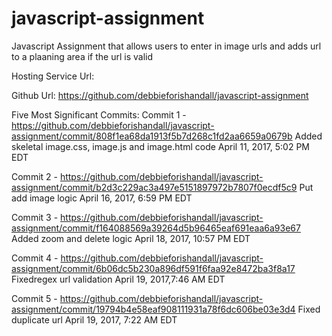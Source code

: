 # javascript-assignment
Javascript Assignment that allows users to enter in image urls and adds url to a plaaning area if the url is valid

Hosting Service Url: 

Github Url: https://github.com/debbieforishandall/javascript-assignment


Five Most Significant Commits:
Commit 1 - https://github.com/debbieforishandall/javascript-assignment/commit/808f1ea68da1913f5b7d268c1fd2aa6659a0679b Added skeletal image.css, image.js and image.html code April 11, 2017, 5:02 PM EDT

Commit 2 - https://github.com/debbieforishandall/javascript-assignment/commit/b2d3c229ac3a497e5151897972b7807f0ecdf5c9 Put add image logic April 16, 2017, 6:59 PM EDT

Commit 3 - https://github.com/debbieforishandall/javascript-assignment/commit/f164088569a39264d5b96465eaf691eaa6a93e67 Added zoom and delete logic April 18, 2017, 10:57 PM EDT

Commit 4 - https://github.com/debbieforishandall/javascript-assignment/commit/6b06dc5b230a896df591f6faa92e8472ba3f8a17 Fixedregex url validation April 19, 2017,7:46 AM EDT

Commit 5 - https://github.com/debbieforishandall/javascript-assignment/commit/19794b4e58eaf908111931a78f6dc606be03e3d4 Fixed duplicate url April 19, 2017, 7:22 AM EDT
